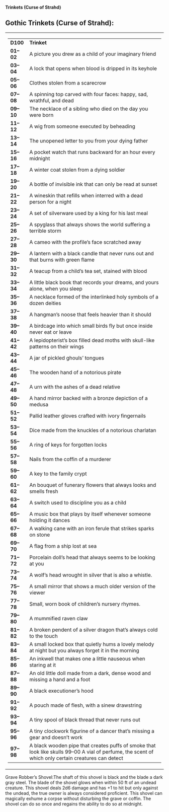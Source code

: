 **Trinkets (Curse of Strahd)**

## **Gothic Trinkets (Curse of Strahd):**

<table><tbody><tr class="odd"><td><table><tbody><tr class="odd"><td><strong>D100</strong></td><td><strong>Trinket</strong></td></tr><tr class="even"><td><strong>01–02</strong></td><td>A picture you drew as a child of your imaginary friend</td></tr><tr class="odd"><td><strong>03–04</strong></td><td>A lock that opens when blood is dripped in its keyhole</td></tr><tr class="even"><td><strong>05–06</strong></td><td>Clothes stolen from a scarecrow</td></tr><tr class="odd"><td><strong>07–08</strong></td><td>A spinning top carved with four faces: happy, sad, wrathful, and dead</td></tr><tr class="even"><td><strong>09–10</strong></td><td>The necklace of a sibling who died on the day you were born</td></tr><tr class="odd"><td><strong>11–12</strong></td><td>A wig from someone executed by beheading</td></tr><tr class="even"><td><strong>13–14</strong></td><td>The unopened letter to you from your dying father</td></tr><tr class="odd"><td><strong>15–16</strong></td><td>A pocket watch that runs backward for an hour every midnight</td></tr><tr class="even"><td><strong>17–18</strong></td><td>A winter coat stolen from a dying soldier</td></tr><tr class="odd"><td><strong>19–20</strong></td><td>A bottle of invisible ink that can only be read at sunset</td></tr><tr class="even"><td><strong>21–22</strong></td><td>A wineskin that refills when interred with a dead person for a night</td></tr><tr class="odd"><td><strong>23–24</strong></td><td>A set of silverware used by a king for his last meal</td></tr><tr class="even"><td><strong>25–26</strong></td><td>A spyglass that always shows the world suffering a terrible storm</td></tr><tr class="odd"><td><strong>27–28</strong></td><td>A cameo with the profile’s face scratched away</td></tr><tr class="even"><td><strong>29–30</strong></td><td>A lantern with a black candle that never runs out and that burns with green flame</td></tr><tr class="odd"><td><strong>31–32</strong></td><td>A teacup from a child’s tea set, stained with blood</td></tr><tr class="even"><td><strong>33–34</strong></td><td>A little black book that records your dreams, and yours alone, when you sleep</td></tr><tr class="odd"><td><strong>35–36</strong></td><td>A necklace formed of the interlinked holy symbols of a dozen deities</td></tr><tr class="even"><td><strong>37–38</strong></td><td>A hangman’s noose that feels heavier than it should</td></tr><tr class="odd"><td><strong>39–40</strong></td><td>A birdcage into which small birds fly but once inside never eat or leave</td></tr><tr class="even"><td><strong>41–42</strong></td><td>A lepidopterist’s box filled dead moths with skull-like patterns on their wings</td></tr><tr class="odd"><td><strong>43–44</strong></td><td>A jar of pickled ghouls’ tongues</td></tr><tr class="even"><td><strong>45–46</strong></td><td>The wooden hand of a notorious pirate</td></tr><tr class="odd"><td><strong>47–48</strong></td><td>A urn with the ashes of a dead relative</td></tr><tr class="even"><td><strong>49–50</strong></td><td>A hand mirror backed with a bronze depiction of a medusa</td></tr><tr class="odd"><td><strong>51–52</strong></td><td>Pallid leather gloves crafted with ivory fingernails</td></tr><tr class="even"><td><strong>53–54</strong></td><td>Dice made from the knuckles of a notorious charlatan</td></tr><tr class="odd"><td><strong>55–56</strong></td><td>A ring of keys for forgotten locks</td></tr><tr class="even"><td><strong>57–58</strong></td><td>Nails from the coffin of a murderer</td></tr><tr class="odd"><td><strong>59–60</strong></td><td>A key to the family crypt</td></tr><tr class="even"><td><strong>61–62</strong></td><td>An bouquet of funerary flowers that always looks and smells fresh</td></tr><tr class="odd"><td><strong>63–64</strong></td><td>A switch used to discipline you as a child</td></tr><tr class="even"><td><strong>65–66</strong></td><td>A music box that plays by itself whenever someone holding it dances</td></tr><tr class="odd"><td><strong>67–68</strong></td><td>A walking cane with an iron ferule that strikes sparks on stone</td></tr><tr class="even"><td><strong>69–70</strong></td><td>A flag from a ship lost at sea</td></tr><tr class="odd"><td><strong>71–72</strong></td><td>Porcelain doll’s head that always seems to be looking at you</td></tr><tr class="even"><td><strong>73–74</strong></td><td>A wolf’s head wrought in silver that is also a whistle.</td></tr><tr class="odd"><td><strong>75–76</strong></td><td>A small mirror that shows a much older version of the viewer</td></tr><tr class="even"><td><strong>77–78</strong></td><td>Small, worn book of children’s nursery rhymes.</td></tr><tr class="odd"><td><strong>79–80</strong></td><td>A mummified raven claw</td></tr><tr class="even"><td><strong>81–82</strong></td><td>A broken pendent of a silver dragon that’s always cold to the touch</td></tr><tr class="odd"><td><strong>83–84</strong></td><td>A small locked box that quietly hums a lovely melody at night but you always forget it in the morning</td></tr><tr class="even"><td><strong>85–86</strong></td><td>An inkwell that makes one a little nauseous when staring at it</td></tr><tr class="odd"><td><strong>87–88</strong></td><td>An old little doll made from a dark, dense wood and missing a hand and a foot</td></tr><tr class="even"><td><strong>89–90</strong></td><td>A black executioner’s hood</td></tr><tr class="odd"><td><strong>91–92</strong></td><td>A pouch made of flesh, with a sinew drawstring</td></tr><tr class="even"><td><strong>93–94</strong></td><td>A tiny spool of black thread that never runs out</td></tr><tr class="odd"><td><strong>95–96</strong></td><td>A tiny clockwork figurine of a dancer that’s missing a gear and doesn’t work</td></tr><tr class="even"><td><strong>97–98</strong></td><td>A black wooden pipe that creates puffs of smoke that look like skulls 99–00 A vial of perfume, the scent of which only certain creatures can detect</td></tr></tbody></table></td></tr></tbody></table>

Grave Robber’s Shovel:The shaft of this shovel is black and the blade a dark gray steel. The blade of the shovel glows when within 50 ft of an undead creature. This shovel deals 2d6 damage and has +1 to hit but only against the undead, the true owner is always considered proficient. This shovel can magically exhume a corpse without disturbing the grave or coffin. The shovel can do so once and regains the ability to do so at midnight.